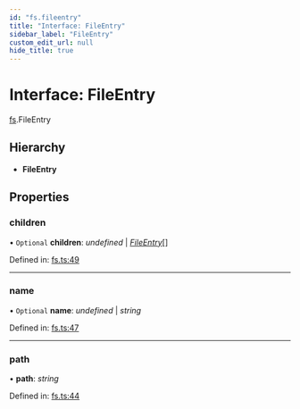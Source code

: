 ```yaml
---
id: "fs.fileentry"
title: "Interface: FileEntry"
sidebar_label: "FileEntry"
custom_edit_url: null
hide_title: true
---
```


# Interface: FileEntry

[fs](../modules/fs.md).FileEntry

## Hierarchy

* **FileEntry**

## Properties

### children

• `Optional` **children**: *undefined* \| [*FileEntry*](fs.fileentry.md)[]

Defined in: [fs.ts:49](https://github.com/tauri-apps/tauri/blob/237b49b/cli/tauri.js/api-src/fs.ts#L49)

___

### name

• `Optional` **name**: *undefined* \| *string*

Defined in: [fs.ts:47](https://github.com/tauri-apps/tauri/blob/237b49b/cli/tauri.js/api-src/fs.ts#L47)

___

### path

• **path**: *string*

Defined in: [fs.ts:44](https://github.com/tauri-apps/tauri/blob/237b49b/cli/tauri.js/api-src/fs.ts#L44)
